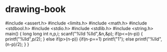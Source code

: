 # drawing-book
#include <assert.h>
#include <limits.h>
#include <math.h>
#include <stdbool.h>
#include <stdio.h>
#include <stdlib.h>
#include <string.h>
main()
{
long long int n,p,i;
scanf("%lld %lld",&n,&p);
if(p<=(n-p))
    {
        printf("%lld",p/2);
    }
else if(p>(n-p))
    {if(n-p==1)
        printf("1");
    else
        printf("%lld",(n-p)/2);
    }
}
